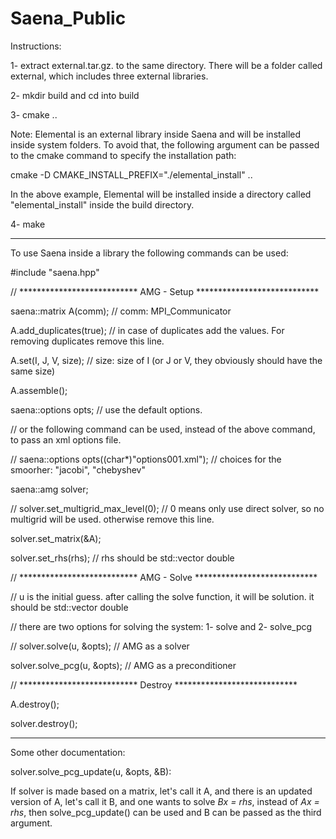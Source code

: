 # Saena_Public
Instructions:

1- extract external.tar.gz. to the same directory. There will be a folder called external, which includes three external libraries.

2- mkdir build and cd into build

3- cmake ..

Note: Elemental is an external library inside Saena and will be installed inside system folders. To avoid that, the following argument can be passed to the cmake command to specify the installation path:

cmake -D CMAKE_INSTALL_PREFIX="./elemental_install" ..

In the above example, Elemental will be installed inside a directory called "elemental_install" inside the build directory.

4- make

--------------------------------------------------------------------------------------------------

To use Saena inside a library the following commands can be used:

#include "saena.hpp"

// *************************** AMG - Setup ****************************

saena::matrix A(comm); // comm: MPI_Communicator

A.add_duplicates(true); // in case of duplicates add the values. For removing duplicates remove this line.

A.set(I, J, V, size); // size: size of I (or J or V, they obviously should have the same size)

A.assemble();

saena::options opts; // use the default options.

// or the following command can be used, instead of the above command, to pass an xml options file.

// saena::options opts((char*)"options001.xml"); // choices for the smoorher: "jacobi", "chebyshev"

saena::amg solver;

// solver.set_multigrid_max_level(0); // 0 means only use direct solver, so no multigrid will be used. otherwise remove this line.

solver.set_matrix(&A);

solver.set_rhs(rhs); // rhs should be std::vector double

// *************************** AMG - Solve ****************************

// u is the initial guess. after calling the solve function, it will be solution. it should be std::vector double

// there are two options for solving the system: 1- solve and 2- solve_pcg
  
// solver.solve(u, &opts); // AMG as a solver

solver.solve_pcg(u, &opts); // AMG as a preconditioner

// *************************** Destroy ****************************

A.destroy();

solver.destroy();

--------------------------------------------------------------------------------------------------

Some other documentation:

solver.solve_pcg_update(u, &opts, &B):

If solver is made based on a matrix, let's call it A, and there is an updated version of A, let's call it B, and one wants to solve *Bx = rhs*, instead of *Ax = rhs*, then solve_pcg_update() can be used and B can be passed as the third argument.
